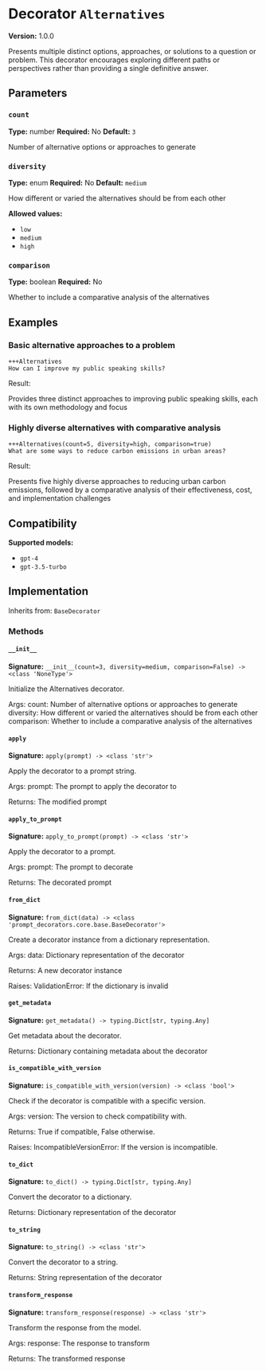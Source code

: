 # Decorator `Alternatives`

**Version:** 1.0.0

Presents multiple distinct options, approaches, or solutions to a question or problem. This decorator encourages exploring different paths or perspectives rather than providing a single definitive answer.

## Parameters

### `count`

**Type:** number
**Required:** No
**Default:** `3`

Number of alternative options or approaches to generate

### `diversity`

**Type:** enum
**Required:** No
**Default:** `medium`

How different or varied the alternatives should be from each other

**Allowed values:**

- `low`
- `medium`
- `high`

### `comparison`

**Type:** boolean
**Required:** No

Whether to include a comparative analysis of the alternatives

## Examples

### Basic alternative approaches to a problem

```
+++Alternatives
How can I improve my public speaking skills?
```

Result:

Provides three distinct approaches to improving public speaking skills, each with its own methodology and focus

### Highly diverse alternatives with comparative analysis

```
+++Alternatives(count=5, diversity=high, comparison=true)
What are some ways to reduce carbon emissions in urban areas?
```

Result:

Presents five highly diverse approaches to reducing urban carbon emissions, followed by a comparative analysis of their effectiveness, cost, and implementation challenges

## Compatibility

**Supported models:**

- `gpt-4`
- `gpt-3.5-turbo`

## Implementation

Inherits from: `BaseDecorator`

### Methods

#### `__init__`

**Signature:** `__init__(count=3, diversity=medium, comparison=False) -> <class 'NoneType'>`

Initialize the Alternatives decorator.

Args:
    count: Number of alternative options or approaches to generate
    diversity: How different or varied the alternatives should be from each other
    comparison: Whether to include a comparative analysis of the alternatives

#### `apply`

**Signature:** `apply(prompt) -> <class 'str'>`

Apply the decorator to a prompt string.

Args:
    prompt: The prompt to apply the decorator to


Returns:
    The modified prompt

#### `apply_to_prompt`

**Signature:** `apply_to_prompt(prompt) -> <class 'str'>`

Apply the decorator to a prompt.

Args:
    prompt: The prompt to decorate

Returns:
    The decorated prompt

#### `from_dict`

**Signature:** `from_dict(data) -> <class 'prompt_decorators.core.base.BaseDecorator'>`

Create a decorator instance from a dictionary representation.

Args:
    data: Dictionary representation of the decorator

Returns:
    A new decorator instance

Raises:
    ValidationError: If the dictionary is invalid

#### `get_metadata`

**Signature:** `get_metadata() -> typing.Dict[str, typing.Any]`

Get metadata about the decorator.

Returns:
    Dictionary containing metadata about the decorator

#### `is_compatible_with_version`

**Signature:** `is_compatible_with_version(version) -> <class 'bool'>`

Check if the decorator is compatible with a specific version.

Args:
    version: The version to check compatibility with.


Returns:
    True if compatible, False otherwise.


Raises:
    IncompatibleVersionError: If the version is incompatible.

#### `to_dict`

**Signature:** `to_dict() -> typing.Dict[str, typing.Any]`

Convert the decorator to a dictionary.

Returns:
    Dictionary representation of the decorator

#### `to_string`

**Signature:** `to_string() -> <class 'str'>`

Convert the decorator to a string.

Returns:
    String representation of the decorator

#### `transform_response`

**Signature:** `transform_response(response) -> <class 'str'>`

Transform the response from the model.

Args:
    response: The response to transform

Returns:
    The transformed response

